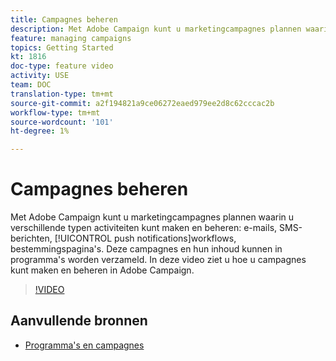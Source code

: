 ```yaml
---
title: Campagnes beheren
description: Met Adobe Campaign kunt u marketingcampagnes plannen waarin u verschillende soorten activiteiten kunt maken en beheren. In deze video ziet u hoe u campagnes kunt maken en beheren in Adobe Campaign.
feature: managing campaigns
topics: Getting Started
kt: 1816
doc-type: feature video
activity: USE
team: DOC
translation-type: tm+mt
source-git-commit: a2f194821a9ce06272eaed979ee2d8c62cccac2b
workflow-type: tm+mt
source-wordcount: '101'
ht-degree: 1%

---
```



# Campagnes beheren

Met Adobe Campaign kunt u marketingcampagnes plannen waarin u verschillende typen activiteiten kunt maken en beheren: e-mails, SMS-berichten, [!UICONTROL push notifications]workflows, bestemmingspagina&#39;s. Deze campagnes en hun inhoud kunnen in programma&#39;s worden verzameld. In deze video ziet u hoe u campagnes kunt maken en beheren in Adobe Campaign.

>[!VIDEO](https://video.tv.adobe.com/v/24672?quality=12)

## Aanvullende bronnen

* [Programma&#39;s en campagnes](https://docs.adobe.com/content/help/en/campaign-standard/using/getting-started/marketing-plans/programs-and-campaigns.html)
